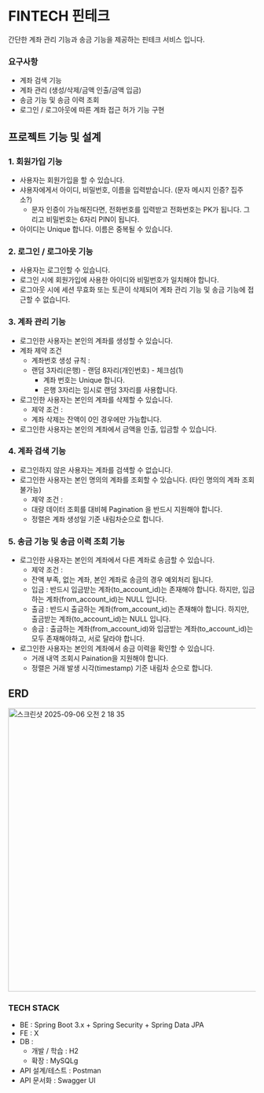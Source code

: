 # FINTECH 핀테크

간단한 계좌 관리 기능과 송금 기능을 제공하는 핀테크 서비스 입니다.

### 요구사항
- 계좌 검색 기능
- 계좌 관리 (생성/삭제/금액 인출/금액 입금)
- 송금 기능 및 송금 이력 조회
- 로그인 / 로그아웃에 따른 계좌 접근 허가 기능 구현

## 프로젝트 기능 및 설계
### 1. 회원가입 기능
- 사용자는 회원가입을 할 수 있습니다.
- 샤용자에게서 아이디, 비밀번호, 이름을 입력받습니다. (문자 메시지 인증? 집주소?)
    - 문자 인증이 가능해진다면, 전화번호를 입력받고 전화번호는 PK가 됩니다. 그리고 비밀번호는 6자리 PIN이 됩니다.
- 아이디는 Unique 합니다. 이름은 중복될 수 있습니다.


### 2. 로그인 / 로그아웃 기능
- 사용자는 로그인할 수 있습니다.
- 로그인 시에 회원가입에 사용한 아이디와 비밀번호가 일치해야 합니다.
- 로그아웃 시에 세션 무효화 또는 토큰이 삭제되어 계좌 관리 기능 및 송금 기능에 접근할 수 없습니다.


### 3. 계좌 관리 기능
- 로그인한 사용자는 본인의 계좌를 생성할 수 있습니다.
- 계좌 제약 조건
    - 계좌번호 생성 규칙 :
    - 랜덤 3자리(은행) - 랜덤 8자리(개인번호) - 체크섬(1)
        - 계좌 번호는 Unique 합니다.
        - 은행 3자리는 임시로 랜덤 3자리를 사용합니다.
- 로그인한 사용자는 본인의 계좌를 삭제할 수 있습니다.
    - 제약 조건 :
    - 계좌 삭제는 잔액이 0인 경우에만 가능합니다.
- 로그인한 사용자는 본인의 계좌에서 금액을 인출, 입금할 수 있습니다.


### 4. 계좌 검색 기능
- 로그인하지 않은 사용자는 계좌를 검색할 수 없습니다.
- 로그인한 사용자는 본인 명의의 계좌를 조회할 수 있습니다. (타인 명의의 계좌 조회 불가능)
    - 제약 조건 :
    - 대량 데이터 조회를 대비헤 Pagination 을 반드시 지원해야 합니다.
    - 정렬은 계좌 생성일 기준 내림차순으로 합니다.


### 5. 송금 기능 및 송금 이력 조회 기능
- 로그인한 사용자는 본인의 계좌에서 다른 계좌로 송금할 수 있습니다.
    - 제약 조건 :
    - 잔액 부족, 없는 계좌, 본인 계좌로 송금의 경우 예외처리 됩니다.
    - 입금 : 반드시 입금받는 계좌(to_account_id)는 존재해야 합니다. 하지만, 입금하는 계좌(from_account_id)는 NULL 입니다.
    - 출금 : 반드시 출금하는 계좌(from_account_id)는 존재해야 합니다. 하지만, 출금받는 계좌(to_account_id)는 NULL 입니다.
    - 송금 : 출금하는 계좌(from_account_id)와 입금받는 계좌(to_account_id)는 모두 존재해야하고, 서로 달라야 합니다.
- 로그인한 사용자는 본인의 계좌에서 송금 이력을 확인할 수 있습니다.
    - 거래 내역 조회시 Paination을 지원해야 합니다.
    - 정렬은 거래 발생 시각(timestamp) 기준 내림차 순으로 합니다.


## ERD
<img width="629" height="577" alt="스크린샷 2025-09-06 오전 2 18 35" src="https://github.com/user-attachments/assets/5c67a5c0-650b-4414-9f25-f25f9cc74de4" />


### TECH STACK
- BE : Spring Boot 3.x + Spring Security + Spring Data JPA
- FE : X
- DB :
    - 개발 / 학습 : H2
    - 확장 : MySQLg
- API 설계/테스트 : Postman
- API 문서화 : Swagger UI

